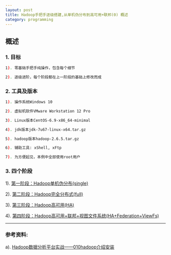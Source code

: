```yaml
---
layout: post
title: Hadoop手把手逐级搭建,从单机伪分布到高可用+联邦(0) 概述
category: programming
---
```


## 概述  

### 1. 目标  
```bash  
1). 零基础手把手纯操作，包含每个细节

2). 逐级进阶，每个阶段都在上一阶段的基础上修改而成
```  

### 2. 工具及版本  
```bash  
1). 操作系统Windows 10

2). 虚拟机软件VMware Workstation 12 Pro

3). Linux版本CentOS-6.9-x86_64-minimal

4). jdk版本jdk-7u67-linux-x64.tar.gz

5). hadoop版本hadoop-2.6.5.tar.gz

6). 辅助工具: xShell, xFtp

7). 为方便起见，本例中全部使用root用户
```  

### 3. 四个阶段  

1). [第一阶段：Hadoop单机伪分布(single)](https://bigablecat.github.io/programming/2017/12/23/hadoopenv01/)

2). [第二阶段：Hadoop完全分布式(full)](https://bigablecat.github.io/programming/2017/12/27/hadoopenv02/)

3). [第三阶段：Hadoop高可用(HA)](https://bigablecat.github.io/programming/2018/01/03/hadoopenv03/)

4). [第四阶段：Hadoop高可用+联邦+视图文件系统(HA+Federation+ViewFs)](https://bigablecat.github.io/programming/2018/01/05/hadoopenv04/)


----------

### 参考资料:  

a). [Hadoop数据分析平台实战——010hadoop介绍安装](https://www.jianshu.com/p/66f5e4ce75c5)
